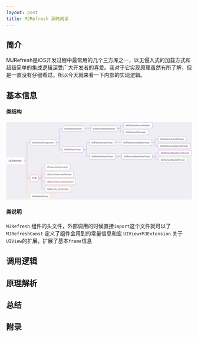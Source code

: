 ```yaml
---
layout: post
title: MJRefresh 源码阅读
---
```

## 简介
MJRefresh是iOS开发过程中最常用的几个三方库之一，以无侵入式的加载方式和超级简单的集成逻辑深受广大开发者的喜爱。我对于它实现原理虽然有所了解，但是一直没有仔细看过。所以今天就来看一下内部的实现逻辑。
## 基本信息
#### 类结构
![MJRefresh类结构](/assets/images/MJRefresh%E7%B1%BB%E7%BB%93%E6%9E%84.png)
#### 类说明
`MJRefresh` 组件的头文件，外部调用的时候直接`import`这个文件就可以了
`MJRefreshConst` 定义了组件会用到的常量信息和宏
`UIView+MJExtension` 关于`UIView`的扩展，扩展了基本`frame`信息
## 调用逻辑

## 原理解析

## 总结

## 附录
